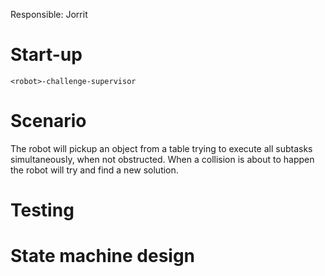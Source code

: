 Responsible: Jorrit

# Start-up

    <robot>-challenge-supervisor

# Scenario

The robot will pickup an object from a table trying to execute all subtasks simultaneously, when not obstructed. When a collision is about to happen the robot will try and find a new solution.

# Testing

# State machine design


